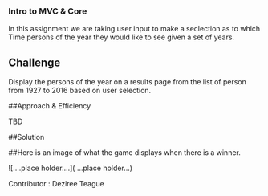 ### Intro to MVC & Core
 
 In this assignment we are taking user input to make a seclection as to which Time persons of the year they would like to see given a set of years.


## Challenge

Display the persons of the year on a results page from the list of person from 1927 to 2016 based on user selection.


##Approach & Efficiency 

TBD

##Solution 



##Here is an image of what the game displays when there is a winner.

![....place holder....]( ...place holder...) 

Contributor : Deziree Teague


